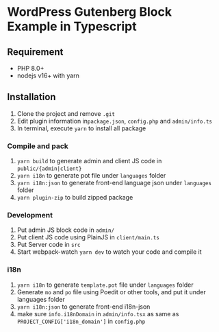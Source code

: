 # WordPress Gutenberg Block Example in Typescript

## Requirement
* PHP 8.0+
* nodejs v16+ with yarn

## Installation
1. Clone the project and remove `.git`
2. Edit plugin information in`package.json`, `config.php` and `admin/info.ts`
3. In terminal, execute `yarn` to install all package

### Compile and pack
1. `yarn build` to generate admin and client JS code in `public/{admin|client}`
2. `yarn i18n` to generate pot file under `languages` folder
3. `yarn i18n:json` to generate front-end language json under `languages` folder
3. `yarn plugin-zip` to build zipped package

### Development
1. Put admin JS block code in `admin/`
2. Put client JS code using PlainJS in `client/main.ts`
3. Put Server code in `src`
4. Start webpack-watch `yarn dev` to watch your code and compile it

### i18n
1. `yarn i18n` to generate `template.pot` file under `languages` folder
2. Generate `mo` and `po` file using Poedit or other tools, and put it under languages folder
3. `yarn i18n:json` to generate front-end i18n-json
4. make sure `info.i18nDomain` in `admin/info.tsx` as same as `PROJECT_CONFIG['i18n_domain']` in `config.php`